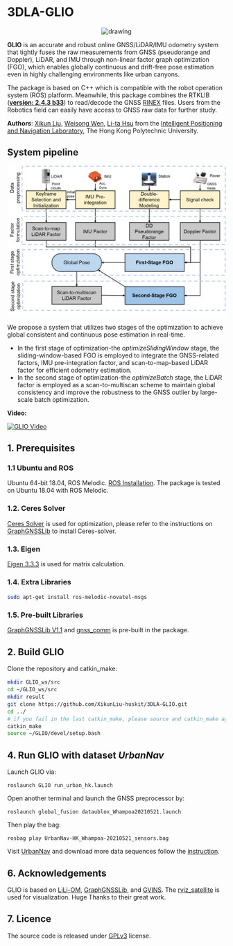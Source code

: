 # 3DLA-GLIO

<p align='center'>
    <img src="./support_files/demo2cropcompressed.gif" alt="drawing" width="800"/>
</p>

**GLIO** is an accurate and robust online GNSS/LiDAR/IMU odometry system that tightly fuses the raw measurements from GNSS (pseudorange and Doppler), LiDAR, and IMU through non-linear factor graph optimization (FGO), which enables globally continuous and drift-free pose estimation even in highly challenging environments like urban canyons. 

The package is based on C++ which is compatible with the robot operation system (ROS) platform. Meanwhile, this package combines the RTKLIB (**[version: 2.4.3 b33](http://www.rtklib.com/)**) to read/decode the GNSS [RINEX](https://en.wikipedia.org/wiki/RINEX) files. Users from the Robotics field can easily have access to GNSS raw data for further study.

**Authors**: [Xikun Liu](https://www.polyu-ipn-lab.com/), [Weisong Wen](https://weisongwen.wixsite.com/weisongwen), [Li-ta Hsu](https://www.polyu-ipn-lab.com/) from the [Intelligent Positioning and Navigation Laboratory](https://www.polyu-ipn-lab.com/), The Hong Kong Polytechnic University. 

## System pipeline

<p align='center'>
    <img src="./support_files/pipeline.png" alt="drawing" width="600"/>
</p>

We propose a system that utilizes two stages of the optimization to achieve global consistent and continuous pose estimation in real-time.
  - In the first stage of optimization-the *optimizeSlidingWindow* stage, the sliding-window-based FGO is employed to integrate the GNSS-related factors, IMU pre-integration factor, and scan-to-map-based LiDAR factor for efficient odometry estimation.
  - In the second stage of optimization-the *optimizeBatch* stage, the LiDAR factor is employed as a scan-to-multiscan scheme to maintain global consistency and improve the robustness to the GNSS outlier by large-scale batch optimization.

**Video:**

[![GLIO Video](http://.jpg)](https://www.youtube.com/ "GLIO Video")


## 1. Prerequisites
### 1.1 **Ubuntu** and **ROS**
Ubuntu 64-bit 18.04, ROS Melodic. [ROS Installation](http://wiki.ros.org/ROS/Installation). The package is tested on Ubuntu 18.04 with ROS Melodic. 

### 1.2. **Ceres Solver**
[Ceres Solver](https://ceres-solver.googlesource.com/ceres-solver) is used for optimization, please refer to the instructions on [GraphGNSSLib](https://github.com/weisongwen/GraphGNSSLib) to install Ceres-solver.

### 1.3. **Eigen**
[Eigen 3.3.3](https://gitlab.com/libeigen/eigen/-/archive/3.3.3/eigen-3.3.3.zip) is used for matrix calculation.

### 1.4. **Extra Libraries**
```bash
sudo apt-get install ros-melodic-novatel-msgs
```
### 1.5. **Pre-built Libraries**
[GraphGNSSLib V1.1](https://github.com/weisongwen/GraphGNSSLib.git) and [gnss_comm](https://github.com/HKUST-Aerial-Robotics/gnss_comm.git) is pre-built in the package.

## 2. **Build GLIO**
Clone the repository and catkin_make:
```bash
mkdir GLIO_ws/src
cd ~/GLIO_ws/src
mkdir result
git clone https://github.com/XikunLiu-huskit/3DLA-GLIO.git
cd ../
# if you fail in the last catkin_make, please source and catkin_make again
catkin_make
source ~/GLIO/devel/setup.bash
```
## 4. **Run GLIO with dataset *UrbanNav***
Launch GLIO via:
```
roslaunch GLIO run_urban_hk.launch
```
Open another terminal and launch the GNSS preprocessor by:
```
roslaunch global_fusion dataublox_Whampoa20210521.launch
```
Then play the bag:
```
rosbag play UrbanNav-HK_Whampoa-20210521_sensors.bag
```
Visit [UrbanNav](https://www.polyu-ipn-lab.com/download) and download more data sequences follow the [instruction](https://github.com/IPNL-POLYU/UrbanNavDataset/blob/master/docs/GETTING_STARTED.md).

## 6. **Acknowledgements**
GLIO is based on [LiLi-OM](https://github.com/KIT-ISAS/lili-om.git), [GraphGNSSLib](https://github.com/weisongwen/GraphGNSSLib.git), and [GVINS](https://github.com/HKUST-Aerial-Robotics/GVINS.git). The [rviz_satellite](https://github.com/nobleo/rviz_satellite) is used for visualization. Huge Thanks to their great work.

## 7. **Licence**
The source code is released under [GPLv3](https://www.gnu.org/licenses/gpl-3.0.html) license.
